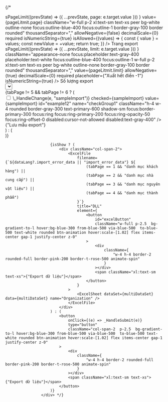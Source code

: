 {/\* <div className="col-span-12 mt-2 grid-cols-10 grid gap-2.5 justify-center">
<div className="col-span-2">
<div class="w-full relative group">
<NumericFormat
id="page"
onChange={(e) =>
sPageLimit((prevState) => ({ ...prevState, page: e.target.value }))
}
value={pageLitmit.page}
className="w-full p-2 xl:text-sm text-xs peer bg-white outline-none focus:outline-blue-400 focus:outline-1
border-gray-100 border rounded"
thousandSeparator=","
allowNegative={false}
decimalScale={0}
required
isNumericString={true}
isAllowed={(values) => {
const { value } = values;
const newValue = +value;
return true;
}}
/>
<label
                                    htmlFor="page"
                                    className="transform transition-all absolute top-0 left-0 h-full flex items-center pl-2 xl:text-sm text-xs
                                    group-focus-within:text-xs peer-valid:text-xs group-focus-within:h-1/2 peer-valid:h-1/2 
                                    group-focus-within:-translate-y-full peer-valid:-translate-y-full group-focus-within:pl-0 peer-valid:pl-0"
                                >
Trang export
</label>
</div>
</div>
<div className="col-span-2">
<div class="w-full relative group">
<NumericFormat
id="limit"
onChange={(e) =>
sPageLimit((prevState) => ({ ...prevState, limit: e.target.value }))
}
className="appearance-none focus:placeholder:text-gray-400 placeholder:text-white focus:outline-blue-400 focus:outline-1
w-full p-2 xl:text-sm text-xs peer bg-white outline-none border-gray-100 border rounded"
thousandSeparator=","
value={pageLitmit.limit}
allowNegative={true}
decimalScale={0}
required
placeholder={"Xuất hết điền -1"}
isNumericString={true}
/>
<label
                                    htmlFor="limit"
                                    className=" transform transition-all absolute top-0 left-0 h-full flex items-center pl-2 xl:text-sm text-xs
                                    group-focus-within:text-xs peer-valid:text-xs group-focus-within:h-1/2 peer-valid:h-1/2  group-focus-within:-translate-y-full peer-valid:-translate-y-full group-focus-within:pl-0 peer-valid:pl-0"
                                >
Số lượng export
</label>
</div>
</div>
<div className="col-span-2">
<Select
closeMenuOnSelect={true}
placeholder={"Chọn mẫu Export dữ liệu"}
options={dataConditionColumn}
isSearchable={true}
onChange={(e) => \_HandleChange(e, "conditionColumn")}
value={conditionColumn}
LoadingIndicator
noOptionsMessage={() => dataLang?.import_no_data || "import_no_data"}
maxMenuHeight="200px"
menuPosition="fixed"
isClearable={true}
menuPortalTarget={document.body}
onMenuOpen={handleMenuOpen}
theme={(theme) => ({
...theme,
colors: {
...theme.colors,
primary25: "#EBF5FF",
primary50: "#92BFF7",
primary: "#0F4F9E",
},
})}
styles={{
                                    placeholder: (base) => ({
                                        ...base,
                                        color: "#cbd5e1",
                                    }),
                                    menuPortal: (base) => ({
                                        ...base,
                                        zIndex: 9999,
                                        position: "absolute",
                                    }),
                                }}
className={`placeholder:text-slate-300 w-full bg-[#ffffff] rounded text-[#52575E] 2xl:text-[12px] xl:text-[13px] text-[12px] font-normal outline-none `}
/>
</div>
{tabPage != 5 && tabPage != 6 ? (
<div className="col-span-2 flex items-center  space-x-2 rounded p-2 hover:bg-gray-200 bg-gray-100 cursor-pointer btn-animation hover:scale-[1.02]">
<input
type="checkbox"
onChange={(e) => \_HandleChange(e, "sampleImport")}
checked={sampleImport}
value={sampleImport}
id="example12"
name="checkGroup1"
className="h-4 w-4 rounded border-gray-300 text-primary-600 shadow-sm focus:border-primary-300 focus:ring focus:ring-primary-200 focus:ring-opacity-50 focus:ring-offset-0 disabled:cursor-not-allowed disabled:text-gray-400"
/>
<label htmlFor="example12" className=" space-x-2 text-sm cursor-pointer">
{"Lưu mẫu export"}
</label>
</div>
) : (
<div></div>
)}

                        {isShow ? (
                            <div className="col-span-2">
                                <ExcelFile
                                    filename={`${dataLang?.import_error_data || "import_error_data"} ${
                                        (tabPage == 1 && "danh mục khách hàng") ||
                                        (tabPage == 2 && "danh mục nhà cung cấp") ||
                                        (tabPage == 3 && "danh mục nguyên vật liệu") ||
                                        (tabPage == 4 && "danh mục thành phẩm")
                                    }`}
                                    title="DLL"
                                    element={
                                        <button
                                            id="excelButton"
                                            className="w-full p-2.5  bg-gradient-to-l hover:bg-blue-300 from-blue-500 via-blue-500  to-blue-500 text-white rounded btn-animation hover:scale-[1.02] flex items-center gap-1 justify-center z-0"
                                        >
                                            <div
                                                className={
                                                    "w-4 h-4 border-2 rounded-full border-pink-200 border-t-rose-500 animate-spin"
                                                }
                                            ></div>
                                            <span className="xl:text-sm text-xs">{"Export dữ liệu"}</span>
                                        </button>
                                    }
                                >
                                    <ExcelSheet dataSet={multiDataSet} data={multiDataSet} name="Organization" />
                                </ExcelFile>
                            </div>
                        ) : (
                            <button
                                onClick={(e) => _HandleSubmit(e)}
                                type="button"
                                className="col-span-2  p-2.5  bg-gradient-to-l hover:bg-blue-300 from-blue-500 via-blue-500  to-blue-500 text-white rounded btn-animation hover:scale-[1.02] flex items-center gap-1 justify-center z-0"
                            >
                                <div
                                    className={
                                        "w-4 h-4 border-2 rounded-full border-pink-200 border-t-rose-500 animate-spin"
                                    }
                                ></div>
                                <span className="xl:text-sm text-xs">{"Export dữ liệu"}</span>
                            </button>
                        )}
                    </div> */}
